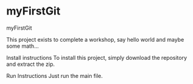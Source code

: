 # myFirstGit

myFirstGit

This project exists to complete a workshop, say hello world and maybe some math...

Install instructions
To install this project, simply download the repository and extract the zip.

Run Instructions
Just run the main file.

